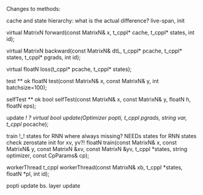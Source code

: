 Changes to methods:

cache and state hierarchy: what is the actual difference?
live-span, init

virtual MatrixN forward(const MatrixN& x, t_cppl* cache, t_cppl* states, int id);

virtual MatrixN backward(const MatrixN& dtL, t_cppl* pcache, t_cppl* states, t_cppl* pgrads, int id);

virtual floatN loss(t_cppl* pcache, t_cppl* states);




test ** ok
floatN test(const MatrixN& x, const MatrixN& y, int batchsize=100);

selfTest ** ok
bool selfTest(const MatrixN& x, const MatrixN& y, floatN h, floatN eps);

update *! ?
virtual bool update(Optimizer *popti, t_cppl* pgrads, string var, t_cppl* pocache);

train !_! states for RNN where always missing?
      NEEDs states
      for RNN states check zerostate init for xv, yv?!
floatN train(const MatrixN& x, const MatrixN& y, const MatrixN &xv, const MatrixN &yv, t_cppl *states, string optimizer, const CpParams& cp);

workerThread
t_cppl workerThread(const MatrixN& xb, t_cppl *states, floatN *pl, int id);

popti update bs. layer update



